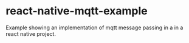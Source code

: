 # react-native-mqtt-example
Example showing an implementation of mqtt message passing in a in a react native project. 
